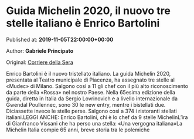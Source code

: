 
# Guida Michelin 2020, il nuovo tre stelle italiano è Enrico Bartolini

Published at: **2019-11-05T22:00:00+00:00**

Author: **Gabriele Principato**

Original: [Corriere della Sera](https://cucina.corriere.it/notizie/cards/guida-michelin-2020-nuove-stelle-tutte-novita/edizione-2020_principale.shtml)

Enrico Bartolini è il nuovo tristellato italiano. La guida Michelin 2020, presentata al Teatro municipale di Piacenza, ha assegnato tre stelle al «Mudec» di Milano. Salgono così a 11 gli chef con il più alto riconoscimento da parte della «Rossa» nel nostro Paese. Nella 65esima edizione della guida, diretta in Italia da Sergio Lovrinovich e a livello internazionale da Gwendal Poullennec, sono 30 le new entry, mentre i bistellati due. Diciassette invece le stelle perse. Salgono così a 374 i ristoranti stellati italiani.LEGGI ANCHE: Enrico Bartolini, chi è lo chef da 9 stelle MichelinL’ira di Gianfranco Vissani che ha perso una stella: «Una vergogna italiana»La Michelin Italia compie 65 anni, breve storia tra le polemiche
